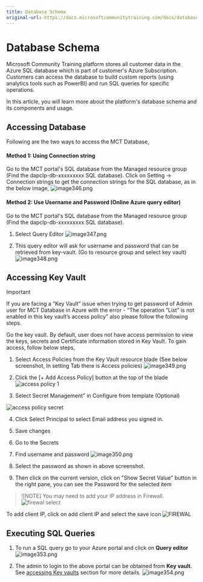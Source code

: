 ```yaml
---
title: Database Schema
original-url: https://docs.microsoftcommunitytraining.com/docs/database-schema
---
```


# Database Schema

Microsoft Community Training platform stores all customer data in the Azure SQL database which is part of customer's Azure Subscription. Customers can access the database to build custom reports (using analytics tools such as PowerBI) and run SQL queries for specific operations. 

In this article, you will learn more about the platform's database schema and its components and usage. 

## Accessing Database
Following are the two ways to access the MCT Database,

#### Method 1: Using Connection string
Go to the MCT portal's SQL database from the Managed resource group (Find the dapclp-db-xxxxxxxxx SQL database). 
Click on Setting -> Connection strings to get the connection strings for the SQL database, as in the below image, 
![image346.png](../../media/image%28346%29.png)

#### Method 2: Use Username and Password (Online Azure query editor)
Go to the MCT portal's SQL database from the Managed resource group (Find the dapclp-db-xxxxxxxxx SQL database).
1. Select Query Editor
![image347.png](../../media/image%28347%29.png)

2. This query editor will ask for username and password that can be retrieved from key-vault. (Go to resource group and select key vault)
![image348.png](../../media/image%28348%29.png)

## Accessing Key Vault 
> [!IMPORTANT]  
> If you are facing a “Key Vault” issue when trying to get password of Admin user for MCT Database in Azure with the error - "The operation “List” is not enabled in this key vault’s access policy" also please follow the following steps.

Go the key vault. By default, user does not have access permission to view the keys, secrets and Certificate information stored in Key Vault. To gain access, follow below steps,
1. Select Access Policies from the Key Vault resource blade (See below screenshot, In setting Tab there is Access policies)
![image349.png](../../media/image%28349%29.png)
2. Click the [+ Add Access Policy] button at the top of the blade  
![access policy 1](../../media/access%20policy%201.png)


3. Select Secret Management” in Configure from template (Optional)

![access policy secret](../../media/access%20policy%20secret.png)


4. Click Select Principal to select Email address you signed in.
5. Save changes
6. Go to the Secrets


7. Find username and password
![image350.png](../../media/image%28350%29.png)

8. Select the password as shown in above screenshot.
9. Then click on the current version, click on "Show Secret Value" button in the right pane, you can see the Password for the selected item

> ![NOTE] 
> You may need to add your IP address in Firewall. 
![firewal select](../../media/firewal%20select.png)

To add client IP, click on add client IP and select the save icon
![FIREWAL](../../media/FIREWAL.png)

## Executing SQL Queries 
1. To run a SQL query go to your Azure portal and click on **Query editor**
![image353.png](../../media/image%28353%29.png)

2. The admin to login to the above portal can be obtained from **Key vault**. See [accessing Key vaults](./3_database-schema#accessing-key-vault.md) section for more details. 
![image354.png](../../media/image%28354%29.png)
